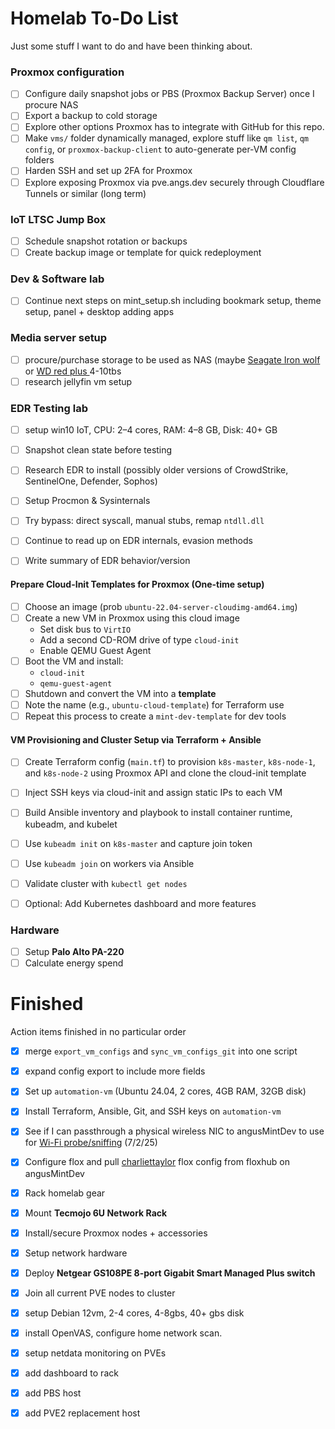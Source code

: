 # Homelab To-Do List
Just some stuff I want to do and have been thinking about.


### Proxmox configuration
- [ ] Configure daily snapshot jobs or PBS (Proxmox Backup Server) once I procure NAS
- [ ] Export a backup to cold storage 
- [ ] Explore other options Proxmox has to integrate with GitHub for this repo.
- [ ] Make `vms/` folder dynamically managed, explore stuff like `qm list`, `qm config`, or `proxmox-backup-client` to auto-generate per-VM config folders
- [ ] Harden SSH and set up 2FA for Proxmox
- [ ] Explore exposing Proxmox via pve.angs.dev securely through Cloudflare Tunnels or similar (long term)

### IoT LTSC Jump Box 
- [ ] Schedule snapshot rotation or backups
- [ ] Create backup image or template for quick redeployment 

###  Dev & Software lab

- [ ] Continue next steps on mint_setup.sh including bookmark setup, theme setup, panel + desktop adding apps


### Media server setup
- [ ] procure/purchase storage to be used as NAS (maybe [Seagate Iron wolf](https://www.amazon.com/Seagate-IronWolf-Internal-Hard-Drive/dp/B09NHV3CK9?crid=2PHIQEP2OC6AD&dib=eyJ2IjoiMSJ9.oAqMhjaWQ2Ix7G5kzr9PCfd9w-zV-cDDPVJ5kPV4llipxSU54XbOUn9INYg_VDSfBn8JUGjwncGX81zvladRnhigb0CQEOMz619D7q-wT-QsMbwoh3TM_iJ04hjhgB6-UXSKpxg926hdhcbeb-aT-9vQe-8idlze_J7jlRTVvMNsebDXA_cdAwfkj6wsecWXtBBnyx6XGCrqDS1gkmir__oNW3kKkUSTY2iy9tJmHCg.L5uFm6KlC78g0lNbJ8o27xUoh3eBCgRQzrptctfRGnw&dib_tag=se&keywords=seagate%2Bironwolf&qid=1751849651&sprefix=%2Caps%2C482&sr=8-1&ufe=app_do%3Aamzn1.fos.9fe8cbfa-bf43-43d1-a707-3f4e65a4b666&th=1) or  [WD red plus ](https://www.amazon.com/Red-4TB-NAS-Hard-Drive/dp/B00EHBERSE) 4-10tbs
- [ ] research jellyfin vm setup

###  EDR Testing lab  
- [ ] setup win10 IoT, CPU: 2–4 cores, RAM: 4–8 GB, Disk: 40+ GB
- [ ] Snapshot clean state before testing
- [ ] Research EDR to install (possibly older versions of CrowdStrike, SentinelOne, Defender, Sophos)
- [ ] Setup Procmon & Sysinternals
- [ ] Try bypass: direct syscall, manual stubs, remap `ntdll.dll`
- [ ] Continue to read up on EDR internals, evasion methods
- [ ] Write summary of EDR behavior/version


####  Prepare Cloud-Init Templates for Proxmox (One-time setup)
- [ ] Choose an image (prob `ubuntu-22.04-server-cloudimg-amd64.img`)
- [ ] Create a new VM in Proxmox using this cloud image
  - Set disk bus to `VirtIO`
  - Add a second CD-ROM drive of type `cloud-init`
  - Enable QEMU Guest Agent
- [ ] Boot the VM and install:
  - `cloud-init`
  - `qemu-guest-agent`
- [ ] Shutdown and convert the VM into a **template**
- [ ] Note the name (e.g., `ubuntu-cloud-template`) for Terraform use
- [ ] Repeat this process to create a `mint-dev-template` for dev tools

####  VM Provisioning and Cluster Setup via Terraform + Ansible
- [ ] Create Terraform config (`main.tf`) to provision `k8s-master`, `k8s-node-1`, and `k8s-node-2` using Proxmox API and clone the cloud-init template
- [ ] Inject SSH keys via cloud-init and assign static IPs to each VM
- [ ] Build Ansible inventory and playbook to install container runtime, kubeadm, and kubelet
- [ ] Use `kubeadm init` on `k8s-master` and capture join token
- [ ] Use `kubeadm join` on workers via Ansible
- [ ] Validate cluster with `kubectl get nodes`
- [ ] Optional: Add Kubernetes dashboard and more features


###  Hardware 
- [ ] Setup **Palo Alto PA-220** 
- [ ] Calculate energy spend 

# Finished
 Action items finished in no particular order

- [x] merge  `export_vm_configs` and `sync_vm_configs_git` into one script
- [x] expand config export to include more fields
- [x] Set up `automation-vm` (Ubuntu 24.04, 2 cores, 4GB RAM, 32GB disk)
- [x] Install Terraform, Ansible, Git, and SSH keys on `automation-vm`
- [x] See if I can passthrough a physical wireless NIC to angusMintDev to use for [Wi-Fi probe/sniffing](https://github.com/anguzz/wifi-pnl-probing) (7/2/25)
- [x] Configure flox and pull [charliettaylor](https://hub.flox.dev/charliettaylor/default) flox config from floxhub on angusMintDev
- [x] Rack homelab gear  
- [x] Mount **Tecmojo 6U Network Rack**  
- [x] Install/secure Proxmox nodes + accessories   
- [x] Setup network hardware  
- [x] Deploy **Netgear GS108PE 8-port Gigabit Smart Managed Plus switch** 
- [x] Join all current PVE nodes to cluster
- [x] setup Debian 12vm, 2-4 cores, 4-8gbs, 40+ gbs disk
- [x] install OpenVAS, configure home network scan.
- [x] setup netdata monitoring on PVEs
- [x] add dashboard to rack
- [x] add PBS host
- [x] add PVE2 replacement host

